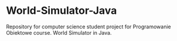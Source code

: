 # World-Simulator-Java
Repository for computer science student project for Programowanie Obiektowe course.  World Simulator in Java.
